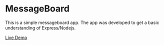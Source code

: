 # MessageBoard
This is a simple messageboard app. The app was developed to get a basic understanding of Express/Nodejs.

[Live Demo](https://peaceful-ravine-60932.herokuapp.com/)
